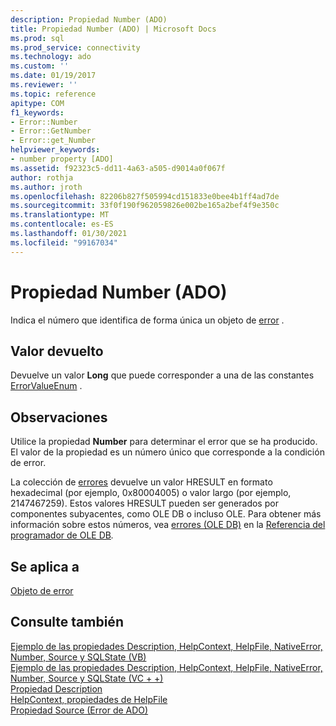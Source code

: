 ```yaml
---
description: Propiedad Number (ADO)
title: Propiedad Number (ADO) | Microsoft Docs
ms.prod: sql
ms.prod_service: connectivity
ms.technology: ado
ms.custom: ''
ms.date: 01/19/2017
ms.reviewer: ''
ms.topic: reference
apitype: COM
f1_keywords:
- Error::Number
- Error::GetNumber
- Error::get_Number
helpviewer_keywords:
- number property [ADO]
ms.assetid: f92323c5-dd11-4a63-a505-d9014a0f067f
author: rothja
ms.author: jroth
ms.openlocfilehash: 82206b827f505994cd151833e0bee4b1ff4ad7de
ms.sourcegitcommit: 33f0f190f962059826e002be165a2bef4f9e350c
ms.translationtype: MT
ms.contentlocale: es-ES
ms.lasthandoff: 01/30/2021
ms.locfileid: "99167034"
---
```

# <a name="number-property-ado"></a>Propiedad Number (ADO)
Indica el número que identifica de forma única un objeto de [error](./error-object.md) .  
  
## <a name="return-value"></a>Valor devuelto  
 Devuelve un valor **Long** que puede corresponder a una de las constantes [ErrorValueEnum](./errorvalueenum.md) .  
  
## <a name="remarks"></a>Observaciones  
 Utilice la propiedad **Number** para determinar el error que se ha producido. El valor de la propiedad es un número único que corresponde a la condición de error.  
  
 La colección de [errores](./errors-collection-ado.md) devuelve un valor HRESULT en formato hexadecimal (por ejemplo, 0x80004005) o valor largo (por ejemplo, 2147467259). Estos valores HRESULT pueden ser generados por componentes subyacentes, como OLE DB o incluso OLE. Para obtener más información sobre estos números, vea [errores (OLE DB)](/previous-versions/windows/desktop/ms724533(v=vs.85)) en la [Referencia del programador de OLE DB](/previous-versions/windows/desktop/ms713643(v=vs.85))*.*  
  
## <a name="applies-to"></a>Se aplica a  
 [Objeto de error](./error-object.md)  
  
## <a name="see-also"></a>Consulte también  
 [Ejemplo de las propiedades Description, HelpContext, HelpFile, NativeError, Number, Source y SQLState (VB)](./description-helpcontext-helpfile-nativeerror-number-source-example-vb.md)   
 [Ejemplo de las propiedades Description, HelpContext, HelpFile, NativeError, Number, Source y SQLState (VC + +)](./description-helpcontext-helpfile-nativeerror-number-source-example-vc.md)   
 [Propiedad Description](./description-property.md)   
 [HelpContext, propiedades de HelpFile](./helpcontext-helpfile-properties.md)   
 [Propiedad Source (Error de ADO)](./source-property-ado-error.md)